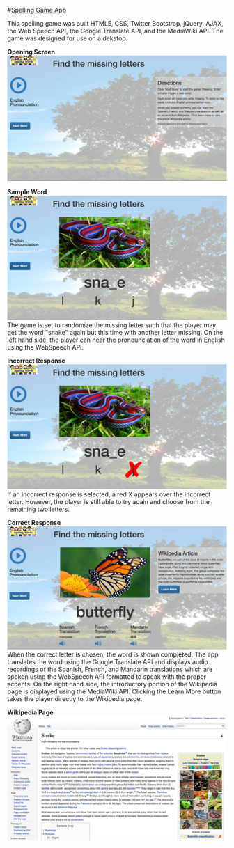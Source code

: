 #[Spelling Game App](http://uk-spelling-game.bitballoon.com)

This spelling game was built HTML5, CSS, Twitter Bootstrap, jQuery, AJAX, the Web Speech API, the Google Translate API, and the MediaWiki API. The game was designed for use on a dekstop. 

**Opening Screen**
![Opening Screen](https://github.com/uthrakrishnan/spelling_game/blob/master/images/Opening%20Screen.png)

**Sample Word**
![Sample Word](https://github.com/uthrakrishnan/spelling_game/blob/master/images/Missing_Letter.png)
The game is set to randomize the missing letter such that the player may get the word "snake" again but this time with another letter missing. On the left hand side, the player can hear the pronounciation of the word in English using the WebSpeech API.

**Incorrect Response**
![Incorrect Response](https://github.com/uthrakrishnan/spelling_game/blob/master/images/Wrong_Letter.png)
If an incorrect response is selected, a red X appears over the incorrect letter. However, the player is still able to try again and choose from the remaining two letters.

**Correct Response**
![Correct Response](https://github.com/uthrakrishnan/spelling_game/blob/master/images/Correct_Letter.png)
When the correct letter is chosen, the word is shown completed. The app translates the word using the Google Translate API and displays audio recordings of the Spanish, French, and Mandarin translations which are spoken using the WebSpeech API formatted to speak with the proper accents. On the right hand side, the introductory portion of the Wikipedia page is displayed using the MediaWiki API. Clicking the Learn More button takes the player directly to the Wikipedia page.

**Wikipedia Page**
![Wikipedia](https://github.com/uthrakrishnan/spelling_game/blob/master/images/Wikipedia.png) 

